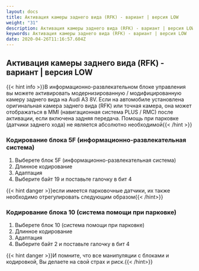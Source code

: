 ```yaml
---
layout: docs
title: Активация камеры заднего вида (RFK) - вариант | версия LOW
weight: "31"
description: Активация камеры заднего вида (RFK) - вариант | версия LOW
keywords: Активация камеры заднего вида (RFK) - вариант | версия LOW
date: 2020-04-26T11:16:57.604Z
---
```

## Активация камеры заднего вида (RFK) - вариант | версия LOW

{{< hint info >}}В информационно-развлекательном блоке управления вы можете активировать модернизированную / модифицированную камеру заднего вида на Audi A3 8V. Если на автомобиле установлена ​​оригинальная камера заднего вида (RFK) или точная камера, она может отображаться в MMI (навигационная система PLUS / RMC) после активации, если включена задняя передача. Помощь при парковке (датчики заднего хода) не является абсолютно необходимой{{< /hint >}}

### **Кодирование блока 5F (информационно-развлекательная система)**

1. Выберете блок 5F (информационно-развлекательная система)
2. Длинное кодирование
3. Адаптация
3. Выберите байт 19 и поставьте галочку в бит 4

{{< hint danger >}}если имеется парковочные датчики, их также необходимо отрегулировать следующим образом{{< /hint>}}

### **Кодирование блока 10 (система помощи при парковке)**

1. Выберете блок 10 (система помощи при парковке)
2. Длинное кодирование
3. Адаптация
3. Выберите байт 2 и поставьте галочку в бит 4

{{< hint danger >}}И помните, что все манипуляции с блоками и кодировкой, Вы делаете на свой страх и риск.{{< /hint>}}
